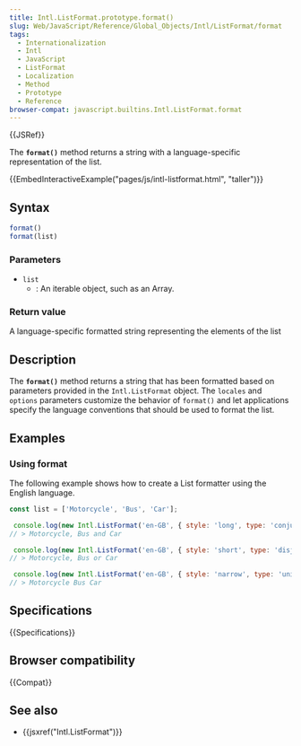 ```yaml
---
title: Intl.ListFormat.prototype.format()
slug: Web/JavaScript/Reference/Global_Objects/Intl/ListFormat/format
tags:
  - Internationalization
  - Intl
  - JavaScript
  - ListFormat
  - Localization
  - Method
  - Prototype
  - Reference
browser-compat: javascript.builtins.Intl.ListFormat.format
---
```

{{JSRef}}

The **`format()`** method returns a string with a language-specific
representation of the list.

{{EmbedInteractiveExample("pages/js/intl-listformat.html", "taller")}}

<!-- The source for this interactive example is stored in a GitHub repository. If you'd like to contribute to the interactive examples project, please clone https://github.com/mdn/interactive-examples and send us a pull request. -->

## Syntax

```js
format()
format(list)
```

### Parameters

- `list`
  - : An iterable object, such as an Array.

### Return value

A language-specific formatted string representing the elements of the list

## Description

The **`format()`** method returns a string that has been formatted based on
parameters provided in the `Intl.ListFormat` object. The `locales` and `options`
parameters customize the behavior of `format()` and let applications specify the
language conventions that should be used to format the list.

## Examples

### Using format

The following example shows how to create a List formatter using the English
language.

```js
const list = ['Motorcycle', 'Bus', 'Car'];

 console.log(new Intl.ListFormat('en-GB', { style: 'long', type: 'conjunction' }).format(list));
// > Motorcycle, Bus and Car

 console.log(new Intl.ListFormat('en-GB', { style: 'short', type: 'disjunction' }).format(list));
// > Motorcycle, Bus or Car

 console.log(new Intl.ListFormat('en-GB', { style: 'narrow', type: 'unit' }).format(list));
// > Motorcycle Bus Car
```

## Specifications

{{Specifications}}

## Browser compatibility

{{Compat}}

## See also

- {{jsxref("Intl.ListFormat")}}
